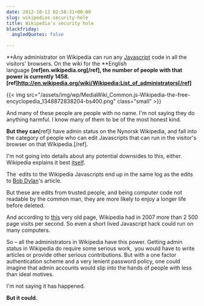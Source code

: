 ```yaml
---
date: 2012-10-12 02:58:31+00:00
slug: wikipedias-security-hole
title: Wikipedia's security hole
blackfriday:
  angledQuotes: false

---
```


**Any administrator on Wikipedia can run any [Javascript](http://en.wikipedia.org/wiki/MediaWiki:Common.js) code in all the visitors' browsers. On the wiki for the **English language **[ref]en.wikipedia.org[/ref], the number of people with that power is currently 1458.[ref]http://en.wikipedia.org/wiki/Wikipedia:List_of_administrators[/ref]**

{{< img src="/assets/img/wp/MediaWiki_Common.js-Wikipedia-the-free-encyclopedia_1348872838204-bs400.png" class="small" >}}

And many of these people are people with no name. I'm not saying they do anything harmful. I know many of them to be of the most honest kind.

<!--more-->

**But they can**[ref]I have admin status on the Nynorsk Wikipedia, and fall into the category of people who can edit Javascripts that can run in the visitor's browser on that Wikipedia.[/ref].

I'm not going into details about any potential downsides to this, either. Wikipedia explains it best [itself](http://en.wikipedia.org/wiki/JavaScript#Security).

The  edits to the Wikipedia Javascripts end up in the same log as the edits to [Bob Dylan](http://en.wikipedia.org/wiki/Bob_Dylan)'s article.

But these are edits from trusted people, and being computer code not readable by the common man, they are more likely to enjoy a longer life before deleted.

And according to [this](http://meta.wikimedia.org/wiki/Wikimedia_in_figures_-_Wikipedia) very old page, Wikipedia had in 2007 more than 2 500 page visits per second. So even a short lived Javascript hack could run on many computers.

So – all the administrators in Wikipedia have this power. Getting admin status in Wikipedia do require some serious work,  you would have to write articles or provide other serious contributions. But with a one factor authentication scheme and a very lenient password policy, one could imagine that admin accounts would slip into the hands of people with less than ideal motives.

I'm not saying it has happened.

**But it could.**
